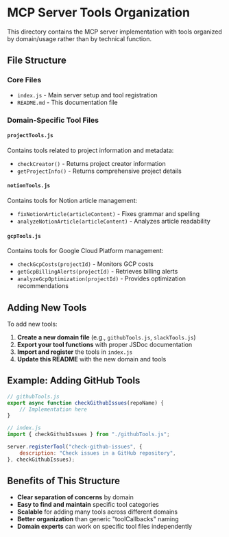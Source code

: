 # MCP Server Tools Organization

This directory contains the MCP server implementation with tools organized by domain/usage rather than by technical function.

## File Structure

### Core Files
- `index.js` - Main server setup and tool registration
- `README.md` - This documentation file

### Domain-Specific Tool Files

#### `projectTools.js`
Contains tools related to project information and metadata:
- `checkCreator()` - Returns project creator information
- `getProjectInfo()` - Returns comprehensive project details

#### `notionTools.js`
Contains tools for Notion article management:
- `fixNotionArticle(articleContent)` - Fixes grammar and spelling
- `analyzeNotionArticle(articleContent)` - Analyzes article readability

#### `gcpTools.js`
Contains tools for Google Cloud Platform management:
- `checkGcpCosts(projectId)` - Monitors GCP costs
- `getGcpBillingAlerts(projectId)` - Retrieves billing alerts
- `analyzeGcpOptimization(projectId)` - Provides optimization recommendations

## Adding New Tools

To add new tools:

1. **Create a new domain file** (e.g., `githubTools.js`, `slackTools.js`)
2. **Export your tool functions** with proper JSDoc documentation
3. **Import and register** the tools in `index.js`
4. **Update this README** with the new domain and tools

## Example: Adding GitHub Tools

```javascript
// githubTools.js
export async function checkGithubIssues(repoName) {
    // Implementation here
}

// index.js
import { checkGithubIssues } from "./githubTools.js";

server.registerTool("check-github-issues", {
    description: "Check issues in a GitHub repository",
}, checkGithubIssues);
```

## Benefits of This Structure

- **Clear separation of concerns** by domain
- **Easy to find and maintain** specific tool categories
- **Scalable** for adding many tools across different domains
- **Better organization** than generic "toolCallbacks" naming
- **Domain experts** can work on specific tool files independently
